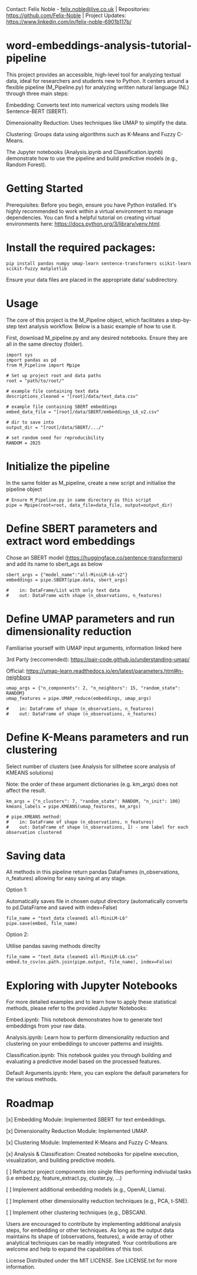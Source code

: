 Contact: Felix Noble - felix.noble@live.co.uk | Repositories: https://github.com/Felix-Noble | Project Updates: https://www.linkedin.com/in/felix-noble-6901b117b/
# word-embeddings-analysis-tutorial-pipeline

This project provides an accessible, high-level tool for analyzing textual data, ideal for researchers and students new to Python. It centers around a flexible pipeline (M_Pipeline.py) for analyzing written natural language (NL) through three main steps:

Embedding: Converts text into numerical vectors using models like Sentence-BERT (SBERT).

Dimensionality Reduction: Uses techniques like UMAP to simplify the data.

Clustering: Groups data using algorithms such as K-Means and Fuzzy C-Means.

The Jupyter notebooks (Analysis.ipynb and Classification.ipynb) demonstrate how to use the pipeline and build predictive models (e.g., Random Forest).

# Getting Started

Prerequisites: Before you begin, ensure you have Python installed. It's highly recommended to work within a virtual environment to manage dependencies. You can find a helpful tutorial on creating virtual environments here: https://docs.python.org/3/library/venv.html.

# Install the required packages:
~~~
pip install pandas numpy umap-learn sentence-transformers scikit-learn scikit-fuzzy matplotlib
~~~
Ensure your data files are placed in the appropriate data/ subdirectory.

# Usage
The core of this project is the M_Pipeline object, which facilitates a step-by-step text analysis workflow. Below is a basic example of how to use it.

First, download M_pipeline.py and any desired notebooks. Ensure they are all in the same directoy (folder).
~~~
import sys
import pandas as pd
from M_Pipeline import Mpipe

# Set up project root and data paths
root = "path/to/root/"

# example file containing text data
descriptions_cleaned = "[root]/data/text_data.csv"

# example file containing SBERT embeddings
embed_data_file = "[root]/data/SBERT/embeddings_L6_v2.csv"

# dir to save into
output_dir = "[root]/data/SBERT/.../"

# set random seed for reproducibility
RANDOM = 2025
~~~

# Initialize the pipeline
In the same folder as M_pipeline, create a new script and initialise the pipeline object
~~~
# Ensure M_Pipeline.py in same directory as this script
pipe = Mpipe(root=root, data_file=data_file, output=output_dir)
~~~

# Define SBERT parameters and extract word embeddings
Chose an SBERT model (https://huggingface.co/sentence-transformers) and add its name to sbert_ags as below
~~~
sbert_args = {"model_name":"all-MiniLM-L6-v2"}
embeddings = pipe.SBERT(pipe.data, sbert_args)

#    in: DataFrame/List with only text data
#    out: DataFrame with shape (n_observations, n_features)
~~~

# Define UMAP parameters and run dimensionality reduction
Familiarise yourself with UMAP input arguments, information linked here

3rd Party (reccomended): https://pair-code.github.io/understanding-umap/

Official: https://umap-learn.readthedocs.io/en/latest/parameters.html#n-neighbors
~~~
umap_args = {"n_components": 2, "n_neighbors": 15, "random_state": RANDOM}
umap_features = pipe.UMAP_reduce(embeddings, umap_args)

#    in: DataFrame of shape (n_observations, n_features)
#    out: DataFrame of shape (n_observations, n_features)
~~~

# Define K-Means parameters and run clustering
Select number of clusters (see Analysis for sillhetee score analysis of KMEANS solutions)

Note: the order of these argument dictionaries (e.g. km_args) does not affect the result. 
~~~
km_args = {"n_clusters": 7, "random_state": RANDOM, "n_init": 100}
kmeans_labels = pipe.KMEANS(umap_features, km_args)

# pipe.KMEANS method:
#    in: DataFrame of shape (n_observations, n_features)
#    out: DataFrame of shape (n_observations, 1) - one label for each observation clustered
~~~

# Saving data
All methods in this pipeline return pandas DataFrames (n_observations, n_features) allowing for easy saving at any stage. 

Option 1:

Automatically saves file in chosen output directory (automatically converts to pd.DataFrame and saved with index=False)
~~~
file_name = "text_data cleaned1 all-MiniLM-L6"
pipe.save(embed, file_name)
~~~
Option 2:

Utilise pandas saving methods direclty
~~~
file_name = "text_data cleaned1 all-MiniLM-L6.csv"
embed.to_csv(os.path.join(pipe.output, file_name), index=False)
~~~

# Exploring with Jupyter Notebooks
For more detailed examples and to learn how to apply these statistical methods, please refer to the provided Jupyter Notebooks:

Embed.ipynb: This notebook demonstrates how to generate text embeddings from your raw data.

Analysis.ipynb: Learn how to perform dimensionality reduction and clustering on your embeddings to uncover patterns and insights.

Classification.ipynb: This notebook guides you through building and evaluating a predictive model based on the processed features.

Default Arguments.ipynb: Here, you can explore the default parameters for the various methods.

# Roadmap
[x] Embedding Module: Implemented SBERT for text embeddings.

[x] Dimensionality Reduction Module: Implemented UMAP.

[x] Clustering Module: Implemented K-Means and Fuzzy C-Means.

[x] Analysis & Classification: Created notebooks for pipeline execution, visualization, and building predictive models.

[ ] Refractor project components into single files performing indiviudal tasks (i.e embed.py, feature_extract.py, cluster.py, ...)

[ ] Implement additional embedding models (e.g., OpenAI, Llama).

[ ] Implement other dimensionality reduction techniques (e.g., PCA, t-SNE).

[ ] Implement other clustering techniques (e.g., DBSCAN).

Users are encouraged to contribute by implementing additional analysis steps, for embedding or other techniques. As long as the output data maintains its shape of (observations, features), a wide array of other analytical techniques can be readily integrated. Your contributions are welcome and help to expand the capabilities of this tool.

License Distributed under the MIT LICENSE. See LICENSE.txt for more information.
